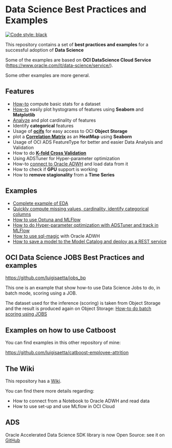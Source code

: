 # Data Science Best Practices and Examples
[![Code style: black](https://img.shields.io/badge/code%20style-black-000000.svg)](https://github.com/psf/black)

This repository contains a set of **best practices and examples** for a successful adoption of **Data Science**

Some of the examples are based on **OCI DataScience Cloud Service** (https://www.oracle.com/it/data-science/service/).

Some other examples are more general.

## Features
* [How-to](https://github.com/luigisaetta/data-science-bp/blob/main/eda_basic_stats.ipynb) compute basic stats for a dataset
* [How-to](https://github.com/luigisaetta/data-science-bp/blob/main/eda_hist.ipynb) easily plot hystograms of features using **Seaborn** and **Matplotlib**
* [Analyze](https://github.com/luigisaetta/data-science-bp/blob/main/eda1.ipynb) and plot cardinality of features
* Identify **categorical** features
* Usage of [**ocifs**](https://github.com/luigisaetta/data-science-bp/blob/main/ocifs1.ipynb) for easy access to OCI **Object Storage**
* plot a [**Correlation Matrix**](https://github.com/luigisaetta/data-science-bp/blob/main/correlation_heatmap.ipynb) as an **HeatMap** using **Seaborn**
* Usage of OCI ADS FeatureType for better and easier Data Analysis and Validation
* How to do [**K-fold Cross Validation**](https://github.com/luigisaetta/data-science-bp/blob/main/how_to_kfold_cv.ipynb)
* Using ADSTuner for Hyper-parameter optimization
* How-to [connect to Oracle ADWH](https://github.com/luigisaetta/data-science-bp/blob/main/test_adwh_conn.ipynb) and load data from it
* How to check if **GPU** support is working
* How to **remove stagionality** from a **Time Series**

## Examples
* [Complete example of EDA](https://github.com/luigisaetta/data-science-bp/blob/main/example_complete_eda.ipynb)
* [Quickly compute missing values, cardinality, identify categorical columns](https://github.com/luigisaetta/data-science-bp/blob/main/dataset_complete_analysis.ipynb)
* [How to use Optuna and MLFlow](https://github.com/luigisaetta/data-science-bp/blob/main/mlflow_optuna.ipynb)
* [How to do Hyper-parameter optimization with ADSTuner and track in MLFlow](https://github.com/luigisaetta/data-science-bp/blob/main/ads_tuner_mlflow_xgb1.ipynb)
* [How to use sql-magic](https://github.com/luigisaetta/data-science-bp/blob/main/test_sql_magic.ipynb) with Oracle ADWH
* [How to save a model to the Model Catalog and deploy as a REST service](https://github.com/luigisaetta/data-science-bp/blob/main/california_housing_model_deployment.ipynb)

## OCI Data Science JOBS Best Practices and examples

https://github.com/luigisaetta/jobs_bp

This one is an example that show how-to use Data Science Jobs to do, in batch mode, scoring using a JOB.

The dataset used for the inference (scoring) is taken from Object Storage and the result is produced again on Object Storage:
[How-to do batch scoring using JOBS](https://github.com/luigisaetta/jobs_bp/blob/main/jobs_scoring_tutorial.md)

## Examples on how to use Catboost
You can find examples in this other repository of mine:

https://github.com/luigisaetta/catboost-employee-attrition

## The Wiki
This repository has a [Wiki](https://github.com/luigisaetta/data-science-bp/wiki).

You can find there more details regarding:
* How to connect from a Notebook to Oracle ADWH and read data
* How to use set-up and use MLflow in OCI Cloud

## ADS
Oracle Accelerated Data Science SDK library is now Open Source: see it on [GitHub](https://github.com/oracle/accelerated-data-science)



